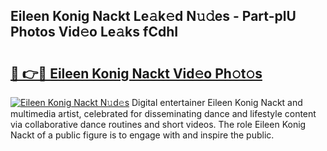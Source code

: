 ## Eileen Konig Nackt Le𝚊k𝚎d N𝚞𝚍es - Part-plU Photos Vid𝚎o Le𝚊ks fCdhI

# <h2><a href="http://fb9k104.evod.top/?m=Eileen+Konig+Nackt">🔗 👉🔴 Eileen Konig Nackt Vid𝚎o Ph𝚘t𝚘s</a></h2>

[![Eileen Konig Nackt N𝚞d𝚎s](https://i.imgur.com/8V9OHl7.gif)](http://fb9k104.evod.top/?m=Eileen+Konig+Nackt)
Digital entertainer Eileen Konig Nackt and multimedia artist, celebrated for disseminating dance and lifestyle content via collaborative dance routines and short videos. The role Eileen Konig Nackt of a public figure is to engage with and inspire the public. 
